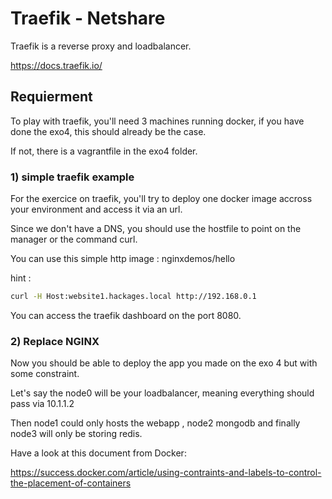 # Traefik - Netshare

Traefik is a reverse proxy and loadbalancer.

<https://docs.traefik.io/>

## Requierment

To play with traefik, you'll need 3 machines running docker, if you have done the exo4, this should already be the case.

If not, there is a vagrantfile in the exo4 folder.

### 1) simple traefik example

For the exercice on traefik, you'll try to deploy one docker image accross your environment and access it via an url.

Since we don't have a DNS, you should use the hostfile to point on the manager or the command curl.

You can use this simple http image : nginxdemos/hello

hint :

``` bash
curl -H Host:website1.hackages.local http://192.168.0.1
```

You can access the traefik dashboard on the port 8080.

### 2) Replace NGINX

Now you should be able to deploy the app you made on the exo 4 but with some constraint.

Let's say the node0 will be your loadbalancer, meaning everything should pass via 10.1.1.2

Then node1 could only hosts the webapp , node2 mongodb and finally node3 will only be storing redis.

Have a look at this document from Docker:

<https://success.docker.com/article/using-contraints-and-labels-to-control-the-placement-of-containers>

